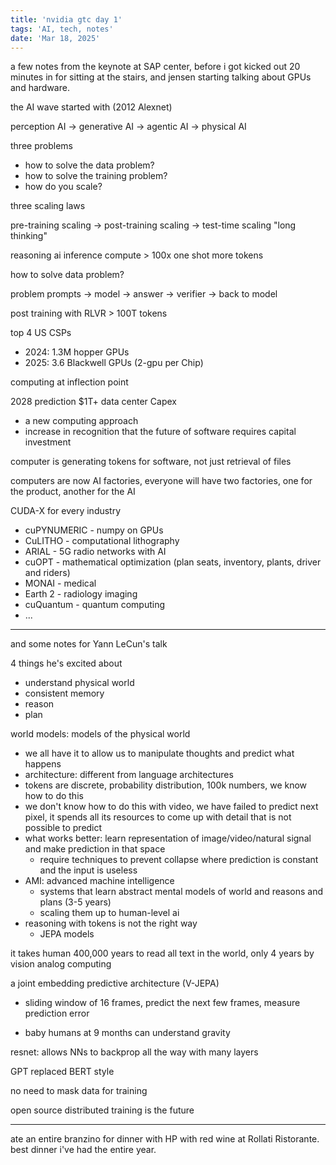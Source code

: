 ```yaml
---
title: 'nvidia gtc day 1'
tags: 'AI, tech, notes'
date: 'Mar 18, 2025'
---
```


a few notes from the keynote at SAP center, before i got kicked out 20 minutes in for sitting at the stairs, and jensen starting talking about GPUs and hardware.

the AI wave started with (2012 Alexnet)

perception AI -> generative AI -> agentic AI -> physical AI

three problems

- how to solve the data problem?
- how to solve the training problem?
- how do you scale?

three scaling laws

pre-training scaling -> post-training scaling -> test-time scaling "long thinking"

reasoning ai inference compute > 100x one shot more tokens

how to solve data problem?

problem prompts -> model -> answer -> verifier -> back to model

post training with RLVR > 100T tokens

top 4 US CSPs

- 2024: 1.3M hopper GPUs
- 2025: 3.6 Blackwell GPUs (2-gpu per Chip)

computing at inflection point

2028 prediction $1T+ data center Capex

- a new computing approach
- increase in recognition that the future of software requires capital investment

computer is generating tokens for software, not just retrieval of files

computers are now AI factories, everyone will have two factories, one for the product, another for the AI

CUDA-X for every industry

- cuPYNUMERIC - numpy on GPUs
- CuLITHO - computational lithography
- ARIAL - 5G radio networks with AI
- cuOPT - mathematical optimization (plan seats, inventory, plants, driver and riders)
- MONAI - medical
- Earth 2 - radiology imaging
- cuQuantum - quantum computing
- ...

---

and some notes for Yann LeCun's talk

4 things he's excited about

- understand physical world
- consistent memory
- reason
- plan

world models: models of the physical world

- we all have it to allow us to manipulate thoughts and predict what happens
- architecture: different from language architectures
- tokens are discrete, probability distribution, 100k numbers, we know how to do this
- we don't know how to do this with video, we have failed to predict next pixel, it spends all its resources to come up with detail that is not possible to predict
- what works better: learn representation of image/video/natural signal and make prediction in that space
  - require techniques to prevent collapse where prediction is constant and the input is useless
- AMI: advanced machine intelligence
  - systems that learn abstract mental models of world and reasons and plans (3-5 years)
  - scaling them up to human-level ai
- reasoning with tokens is not the right way
  - JEPA models

it takes human 400,000 years to read all text in the world, only 4 years by vision analog computing

a joint embedding predictive architecture (V-JEPA)

- sliding window of 16 frames, predict the next few frames, measure prediction error

- baby humans at 9 months can understand gravity

resnet: allows NNs to backprop all the way with many layers

GPT replaced BERT style

no need to mask data for training

open source distributed training is the future

---

ate an entire branzino for dinner with HP with red wine at Rollati Ristorante. best dinner i've had the entire year.
